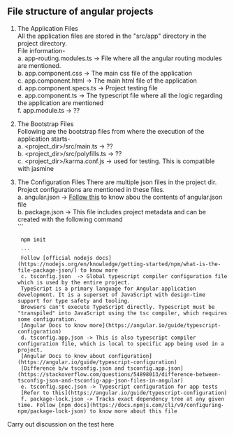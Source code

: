 
## File structure of angular projects

1. The Application Files  
    All the application files are stored in the "src/app" directory in the project directory.  
    File information-  
        a. app-routing.modules.ts  -> File where all the angular routing modules are mentioned.  
        b. app.component.css -> The main css file of the application  
        c. app.component.html -> The main html file of the application  
        d. app.component.specs.ts -> Project testing file  
        e. app.component.ts -> The typescript file where all the logic regarding the application are mentioned  
        f. app.module.ts -> ??  

2. The Bootstrap Files  
    Following are the bootstrap files from where the execution of the application starts-  
        a. <project_dir>/src/main.ts -> ??  
        b. <project_dir>/src/polyfills.ts -> ??  
        c. <project_dir>/karma.conf.js -> used for testing. This is compatible with jasmine  

3. The Configuration Files
    There are multiple json files in the project dir. Project configurations are mentioned in these files.  
        a. angular.json -> [Follow this](https://medium.com/nerd-for-tech/what-is-inside-of-angular-json-file-636e81e67651) to know abou the contents of angular.json file  
        b. package.json -> This file includes project metadata and can be created with the following command   
        ```
        
        npm init
        
        ```  
        Follow [official nodejs docs](https://nodejs.org/en/knowledge/getting-started/npm/what-is-the-file-package-json/) to know more  
        c. tsconfig.json  -> Global typescript compiler configuration file which is used by the entire project.   
        TypeScript is a primary language for Angular application development. It is a superset of JavaScript with design-time support for type safety and tooling.
        Browsers can't execute TypeScript directly. Typescript must be "transpiled" into JavaScript using the tsc compiler, which requires some configuration.
        [Angular Docs to know more](https://angular.io/guide/typescript-configuration)  
        d. tsconfig.app.json -> This is also typescript compiler configuration file, which is local to specific app being used in a project.
        [Angular Docs to know about configuration](https://angular.io/guide/typescript-configuration)
        [Difference b/w tsconfig.json and tsconfig.app.json](https://stackoverflow.com/questions/54898013/difference-between-tsconfig-json-and-tsconfig-app-json-files-in-angular)  
        e. tsconfig.spec.json -> Typescript configuration for app tests
        [Refer to this](https://angular.io/guide/typescript-configuration)  
        f. package-lock.json -> Tracks exact dependency tree at any given time. Follow [npm docs](https://docs.npmjs.com/cli/v9/configuring-npm/package-lock-json) to know more about this file  

Carry out discussion on the test here
